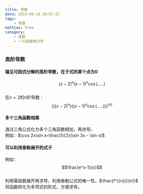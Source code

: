 ```yaml
---
title: 导数
date: 2019-09-18 10:07:51
tags:
    - 导数
mathjax: true
category:
    - 高数
    - 一元函数微分学
---
```

### 高阶导数

#### 碰见可因式分解的高阶导数，在子式的某个点为0
$$(x-2)^n(x-1)^n\cos(.....)$$  
在$x=2$的n阶导数：  
$$(((x-2)^n)((x-1)^n\cos(.....)))^{(n)}$$  

#### 多个三角函数相乘
通过三角公式化为多个三角函数相加，再求导。  
例如：$\cos 2x\sin x=\frac{1}{2}(\sin 3x - \sin x)$  

#### 可以利用泰勒展开的式子
例如：  
$$\frac{e^x-1}{x}$$  
利用幂级数展开再求导，利用泰勒公式的唯一性，$\frac{f^{(n)}}{n!}$  
将函数转化为多项式的形式，方便求导。  